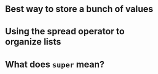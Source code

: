 # Best way to store a bunch of values

# Using the spread operator to organize lists

# What does `super` mean?